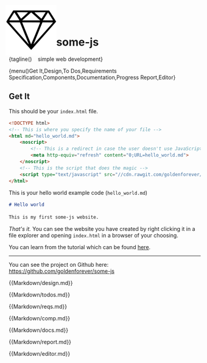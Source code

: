 # <img src="images/diamond.svg" style="margin:-1rem -0.5rem;position:relative;top:0.6rem;"> some-js

{tagline()&nbsp;&nbsp;&nbsp;&nbsp;simple web development}

{menu()Get It,Design,To Dos,Requirements Specification,Components,Documentation,Progress Report,Editor}

## Get It

This should be your `index.html` file.

```html
<!DOCTYPE html>
<!-- This is where you specify the name of your file -->
<html md="hello_world.md">
    <noscript>
        <!-- This is a redirect in case the user doesn't use JavaScript -->
        <meta http-equiv="refresh" content="0;URL=hello_world.md">
    </noscript>
    <!-- This is the script that does the magic -->
    <script type="text/javascript" src="//cdn.rawgit.com/goldenforever/some-js/master/some.min.js"></script>
</html>
```

This is your hello world example code (`hello_world.md`)
```markdown
# Hello world

This is my first some-js website.
```

*That's it.* You can see the website you have created by right clicking
it in a file explorer and opening `index.html` in a browser of your choosing.

You can learn from the tutorial which can be found [here](../some-js-tutorial).

- - -

You can see the project on Github here: https://github.com/goldenforever/some-js

{{Markdown/design.md}}

{{Markdown/todos.md}}

{{Markdown/reqs.md}}

{{Markdown/comp.md}}

{{Markdown/docs.md}}

{{Markdown/report.md}}

{{Markdown/editor.md}}
